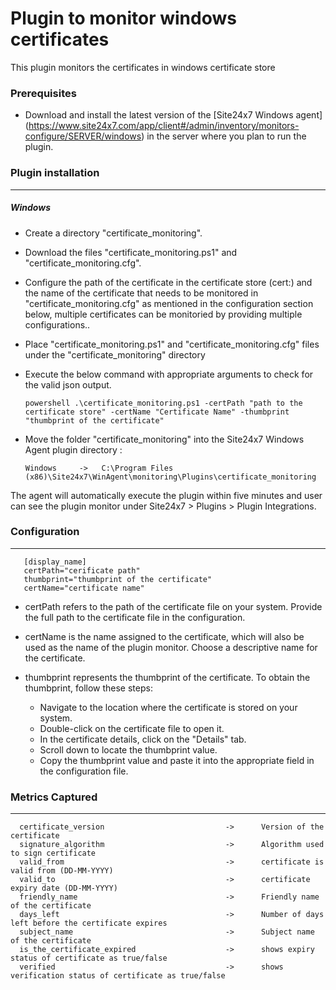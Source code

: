 # Plugin to monitor windows certificates

This plugin monitors the certificates in windows certificate store

### Prerequisites

- Download and install the latest version of the [Site24x7 Windows agent] (https://www.site24x7.com/app/client#/admin/inventory/monitors-configure/SERVER/windows) in the server where you plan to run the plugin.

### Plugin installation

---

##### Windows

- Create a directory "certificate_monitoring".

- Download the files "certificate_monitoring.ps1" and "certificate_monitoring.cfg".

- Configure the path of the certificate in the certificate store (cert:\) and the name of the certificate that needs to be monitored in "certificate_monitoring.cfg" as mentioned in the configuration section below, multiple certificates can be monitoried by providing multiple configurations..

- Place "certificate_monitoring.ps1" and "certificate_monitoring.cfg" files under the "certificate_monitoring" directory

- Execute the below command with appropriate arguments to check for the valid json output.

      powershell .\certificate_monitoring.ps1 -certPath "path to the certificate store" -certName "Certificate Name" -thumbprint "thumbprint of the certificate"
- Move the folder "certificate_monitoring"  into the Site24x7 Windows Agent plugin directory :

      Windows     ->   C:\Program Files (x86)\Site24x7\WinAgent\monitoring\Plugins\certificate_monitoring
      
The agent will automatically execute the plugin within five minutes and user can see the plugin monitor under Site24x7 > Plugins > Plugin Integrations.

### Configuration
---
       [display_name]
       certPath="cerificate path"
       thumbprint="thumbprint of the certificate"
       certName="certificate name"

- certPath refers to the path of the certificate file on your system. Provide the full path to the certificate file in the configuration.

- certName is the name assigned to the certificate, which will also be used as the name of the plugin monitor. Choose a descriptive name for the certificate.

- thumbprint represents the thumbprint of the certificate. To obtain the thumbprint, follow these steps:

     - Navigate to the location where the certificate is stored on your system.
     - Double-click on the certificate file to open it.
     - In the certificate details, click on the "Details" tab.
     - Scroll down to locate the thumbprint value.
     - Copy the thumbprint value and paste it into the appropriate field in the configuration file.

       
### Metrics Captured

---

      certificate_version                           ->      Version of the certificate
      signature_algorithm                           ->      Algorithm used to sign certificate
      valid_from                                    ->      certificate is valid from (DD-MM-YYYY)
      valid_to                                      ->      certificate expiry date (DD-MM-YYYY)
      friendly_name                                 ->      Friendly name of the certificate
      days_left                                     ->      Number of days left before the certificate expires
      subject_name                                  ->      Subject name of the certificate
      is_the_certificate_expired                    ->      shows expiry status of certificate as true/false
      verified                                      ->      shows verification status of certificate as true/false
